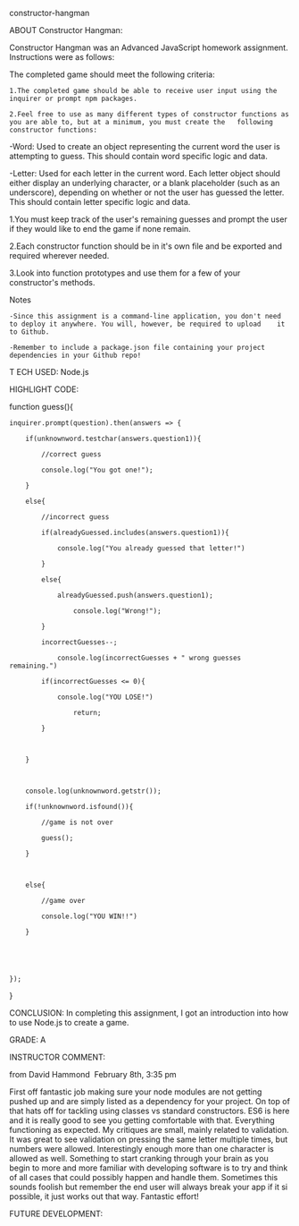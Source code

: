 constructor-hangman



ABOUT Constructor Hangman:

Constructor Hangman was an Advanced JavaScript homework assignment. Instructions were as follows:

The completed game should meet the following criteria:

	1.The completed game should be able to receive user input using the inquirer or prompt npm packages.

	2.Feel free to use as many different types of constructor functions as you are able to, but at a minimum, you must create the 	following constructor functions:

-Word: Used to create an object representing the current word the user is attempting to guess. This should contain word specific logic and data.

-Letter: Used for each letter in the current word. Each letter object should either display an underlying character, or a blank placeholder (such as an underscore), depending on whether or not the user has guessed the letter. This should contain letter specific logic and data.


1.You must keep track of the user's remaining guesses and prompt the user if they would like to end the game if none remain.

2.Each constructor function should be in it's own file and be exported and required wherever needed.

3.Look into function prototypes and use them for a few of your constructor's methods.


Notes

	-Since this assignment is a command-line application, you don't need to deploy it anywhere. You will, however, be required to upload 	it to Github.

	-Remember to include a package.json file containing your project dependencies in your Github repo!
T
ECH USED: Node.js

HIGHLIGHT CODE:

function guess(){

    inquirer.prompt(question).then(answers => {

        if(unknownword.testchar(answers.question1)){

            //correct guess

            console.log("You got one!");

        }

        else{

            //incorrect guess

            if(alreadyGuessed.includes(answers.question1)){

                console.log("You already guessed that letter!")

            }

            else{

                alreadyGuessed.push(answers.question1);

                    console.log("Wrong!");

            }

            incorrectGuesses--;

                console.log(incorrectGuesses + " wrong guesses remaining.")

            if(incorrectGuesses <= 0){

                console.log("YOU LOSE!")

                    return;

            }



        }



        console.log(unknownword.getstr());

        if(!unknownword.isfound()){

            //game is not over

            guess();

        }



        else{

            //game over

            console.log("YOU WIN!!")

        }



          

    });

}



CONCLUSION: 
	In completing this assignment, I got an introduction into how to use Node.js to create a game. 

GRADE: A

INSTRUCTOR COMMENT:

from David Hammond 
February 8th, 3:35 pm

First off fantastic job making sure your node modules are not getting pushed up and are simply listed as a dependency for your project. On top of that hats off for tackling using classes vs standard constructors. ES6 is here and it is really good to see you getting comfortable with that. Everything functioning as expected. My critiques are small, mainly related to validation. It was great to see validation on pressing the same letter multiple times, but numbers were allowed. Interestingly enough more than one character is allowed as well. Something to start cranking through your brain as you begin to more and more familiar with developing software is to try and think of all cases that could possibly happen and handle them. Sometimes this sounds foolish but remember the end user will always break your app if it si possible, it just works out that way. Fantastic effort!

FUTURE DEVELOPMENT:
